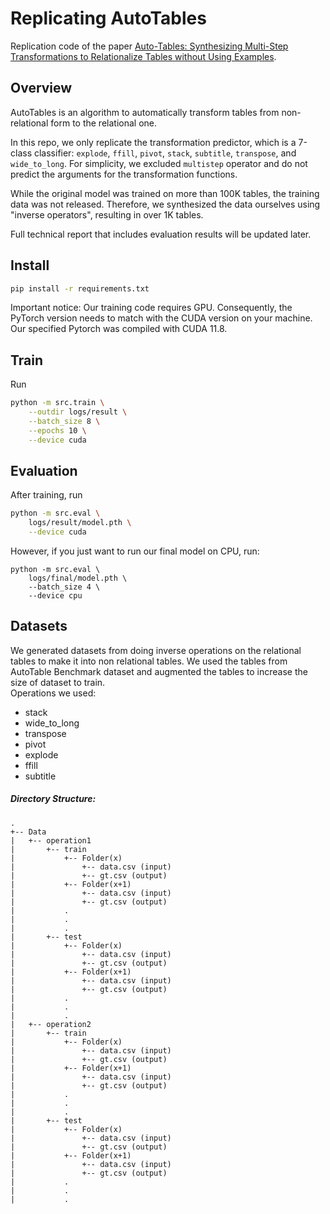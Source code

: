# Replicating AutoTables

Replication code of the paper [Auto-Tables: Synthesizing Multi-Step Transformations to Relationalize Tables without Using Examples](https://arxiv.org/abs/2307.14565).

## Overview

AutoTables is an algorithm to automatically transform tables from non-relational form to the relational one.

In this repo, we only replicate the transformation predictor, which is a 7-class classifier: `explode`, `ffill`, `pivot`, `stack`, `subtitle`, `transpose`, and `wide_to_long`. For simplicity, we excluded `multistep` operator and do not predict the arguments for the transformation functions.

While the original model was trained on more than 100K tables, the training data was not released. Therefore, we synthesized the data ourselves using "inverse operators", resulting in over 1K tables.

Full technical report that includes evaluation results will be updated later.

## Install

```bash
pip install -r requirements.txt
```

Important notice: Our training code requires GPU. Consequently, the PyTorch version needs to match with the CUDA version on your machine. Our specified Pytorch was compiled with CUDA 11.8.

## Train

Run
```bash
python -m src.train \
    --outdir logs/result \
    --batch_size 8 \
    --epochs 10 \
    --device cuda
```

## Evaluation
After training, run
```bash
python -m src.eval \
    logs/result/model.pth \
    --device cuda
```

However, if you just want to run our final model on CPU, run:
```
python -m src.eval \
    logs/final/model.pth \
    --batch_size 4 \
    --device cpu
```

## Datasets
We generated datasets from doing inverse operations on the relational tables to make it into non relational tables. We used the tables from AutoTable Benchmark dataset and augmented the tables to increase the size of dataset to train.  
Operations we used:
- stack
- wide_to_long
- transpose
- pivot
- explode
- ffill
- subtitle

##### Directory Structure:
```
.
+-- Data
|   +-- operation1
|       +-- train
|           +-- Folder(x)
|               +-- data.csv (input)
|               +-- gt.csv (output)
|           +-- Folder(x+1)
|               +-- data.csv (input)
|               +-- gt.csv (output)
|           .
|           .
|           .
|       +-- test
|           +-- Folder(x)
|               +-- data.csv (input)
|               +-- gt.csv (output)
|           +-- Folder(x+1)
|               +-- data.csv (input)
|               +-- gt.csv (output)
|           .
|           .
|           .
|   +-- operation2
|       +-- train
|           +-- Folder(x)
|               +-- data.csv (input)
|               +-- gt.csv (output)
|           +-- Folder(x+1)
|               +-- data.csv (input)
|               +-- gt.csv (output)
|           .
|           .
|           .
|       +-- test
|           +-- Folder(x)
|               +-- data.csv (input)
|               +-- gt.csv (output)
|           +-- Folder(x+1)
|               +-- data.csv (input)
|               +-- gt.csv (output)
|           .
|           .
|           .
```
